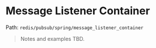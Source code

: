 # Message Listener Container

Path: `redis/pubsub/spring/message_listener_container`

> Notes and examples TBD.
